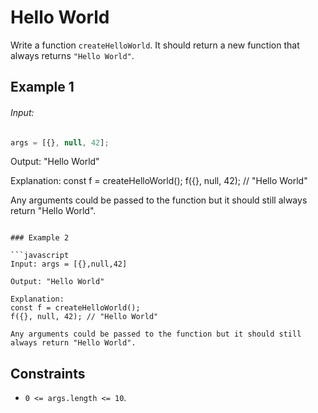 # Hello World

Write a function `createHelloWorld`. It should return a new function that always returns `"Hello World"`.

## Example 1

###### Input:

```javascript
args = [{}, null, 42];
```

Output: "Hello World"

Explanation:
const f = createHelloWorld();
f({}, null, 42); // "Hello World"

Any arguments could be passed to the function but it should still always return "Hello World".

````

### Example 2

```javascript
Input: args = [{},null,42]

Output: "Hello World"

Explanation:
const f = createHelloWorld();
f({}, null, 42); // "Hello World"

Any arguments could be passed to the function but it should still always return "Hello World".
````

## Constraints

- `0 <= args.length <= 10`.
